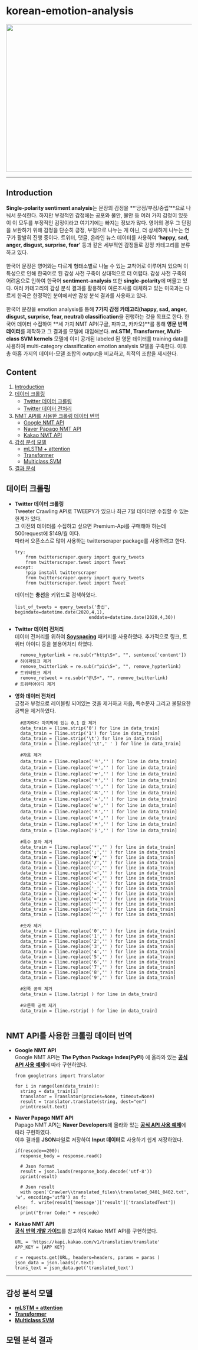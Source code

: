 # korean-emotion-analysis
<div align="center">
  <img src="https://user-images.githubusercontent.com/38775259/81778498-f2ee6c80-952d-11ea-91f3-347ce1ffcadd.jpg" width="600", height="400"></img>
</div>

--------------
## Introduction
**Single-polarity sentiment analysis**는 문장의 감정을 **‘긍정/부정/중립’**으로 나눠서 분석한다. 
하지만 부정적인 감정에는 공포와 불안, 불안 등 여러 가지 감정이 있듯이 이 모두를 부정적인 감정이라고 여기기에는 빠지는 정보가 많다. 
영어의 경우 그 단점을 보완하기 위해 감정을 단순히 긍정, 부정으로 나누는 게 아닌, 더 상세하게 나누는 연구가 활발히 진행 중이다. 
트위터, 댓글, 온라인 뉴스 데이터를 사용하여 **‘happy, sad, anger, disgust, surprise, fear’** 등과 같은 세부적인 감정들로 감정 카테고리를 분류하고 있다.
<br><br>
한국어 문장은 영어와는 다르게 형태소별로 나눌 수 있는 교착어로 이루어져 있으며 이 특성으로 인해 한국어로 된 감성 사전 구축이 상대적으로 더 어렵다.
감성 사전 구축의 어려움으로 인하여 한국어 **sentiment-analysis** 또한 **single-polarity**에 머물고 있다. 
여러 카테고리의 감성 분석 결과를 활용하여 여론조사를 대체하고 있는 미국과는 다르게 한국은 한정적인 분야에서만 감성 분석 결과를 사용하고 있다. 
<br><br>
한국어 문장을 emotion analysis를 통해 **7가지 감정 카테고리(happy, sad, anger, disgust, surprise, fear, neutral) classification**을 진행하는 것을 목표로 한다. 
한국어 데이터 수집하여 **세 가지 NMT API(구글, 파파고, 카카오)**를 통해 **영문 번역 데이터**를 제작하고 그 결과를 모델에 대입해본다. 
**mLSTM, Transformer, Multi-class SVM kernels** 모델에 이미 공개된 labeled 된 영문 데이터를 training data를 사용하여 multi-category classification emotion analysis 모델을 구축한다.
이후 총 아홉 가지의 데이터-모델 조합의 output을 비교하고, 최적의 조합을 제시한다.

## Content
1. [Introduction](#introduction)
2. [데이터 크롤링](#데이터-크롤링)
    * [Twitter 데이터 크롤링](#twitter-데이터-크롤링)
    * [Twitter 데이터 전처리](#twitter-데이터-전처리)
3. [NMT API를 사용한 크롤링 데이터 번역](#nmt-api를-사용한-크롤링-데이터-번역)
    * [Google NMT API](#google-nmt-api)
    * [Naver Papago NMT API](-#aver-papago-nmt-api)
    * [Kakao NMT API](#kakao-nmt-api)
4. [감성 분석 모델](#감성-분석-모델)
    * [mLSTM + attention](#mlstm-+-attention)
    * [Transformer](#transformer)
    * [Multiclass SVM](#multiclass-svm)
5. [결과 분석](#결과-분석)

## 데이터 크롤링
- **Twitter 데이터 크롤링**<br>
    Tweeter Crawling API로 TWEEPY가 있으나 최근 7일 데이터만 수집할 수 있는 한계가 있다.<br>
    그 이전의 데이터를 수집하고 싶으면 Premium-Api를 구매해야 하는데 500request에 $149/월 이다.<br>
    따라서 오픈소스로 많이 사용하는 twitterscraper package를 사용하려고 한다.
    ```
    try:
        from twitterscraper.query import query_tweets
        from twitterscraper.tweet import Tweet
    except:
        !pip install twitterscraper
        from twitterscraper.query import query_tweets
        from twitterscraper.tweet import Tweet
    ```
    데이터는 **총선**을 키워드로 검색하였다.
    ```
    list_of_tweets = query_tweets('총선', begindate=datetime.date(2020,4,1), 
                                enddate=datetime.date(2020,4,30))
    ```
- **Twitter 데이터 전처리**<br>
    데이터 전처리를 위하여 [**Soyspacing**](https://github.com/lovit/soyspacing) 패키지를 사용하였다. 추가적으로 링크, 트위터 아이디 등을 불용어처리 하였다.
    ```
      remove_hypterlink = re.sub(r"http\S+", "", sentence['content'])       # 하이퍼링크 제거
      remove_twitterlink = re.sub(r"pic\S+", "", remove_hypterlink)         # 트위터링크 제거
      remove_retweet = re.sub(r"@\S+", "", remove_twitterlink)              # 트위터아이디 제거
    ```
- **영화 데이터 전처리**<br>
긍정과 부정으로 레이블링 되어있는 것을 제거하고 자음, 특수문자 그리고 불필요한 공백을 제거하였다. 
    ```
      #문자마다 마지막에 있는 0,1 값 제거 
      data_train = [line.strip('0') for line in data_train]
      data_train = [line.strip('1') for line in data_train]
      data_train = [line.strip('\t') for line in data_train]
      data_train = [line.replace('\t',' ' ) for line in data_train]

      #자음 제거
      data_train = [line.replace('ㅋ','' ) for line in data_train]
      data_train = [line.replace('ㅜ','' ) for line in data_train]
      data_train = [line.replace('ㅠ','' ) for line in data_train]
      data_train = [line.replace('ㅎ','' ) for line in data_train]
      data_train = [line.replace('ㄱ','' ) for line in data_train]
      data_train = [line.replace('ㅉ','' ) for line in data_train]
      data_train = [line.replace('ㅅ','' ) for line in data_train]
      data_train = [line.replace('ㅂ','' ) for line in data_train]
      data_train = [line.replace('ㅈ','' ) for line in data_train]
      data_train = [line.replace('ㅊ','' ) for line in data_train]
      data_train = [line.replace('ㅊ','' ) for line in data_train]
      data_train = [line.replace('ㅏ','' ) for line in data_train]

      #특수 문자 제거
      data_train = [line.replace('*','' ) for line in data_train]
      data_train = [line.replace(';','' ) for line in data_train]
      data_train = [line.replace('♥','' ) for line in data_train]
      data_train = [line.replace('/','' ) for line in data_train]
      data_train = [line.replace('♡','' ) for line in data_train]
      data_train = [line.replace('>','' ) for line in data_train]
      data_train = [line.replace('<','' ) for line in data_train]
      data_train = [line.replace('-','' ) for line in data_train]
      data_train = [line.replace('_','' ) for line in data_train]
      data_train = [line.replace('+','' ) for line in data_train]
      data_train = [line.replace('=','' ) for line in data_train]
      data_train = [line.replace('"','' ) for line in data_train]
      data_train = [line.replace('~','' ) for line in data_train]
      data_train = [line.replace('^','' ) for line in data_train]

      #숫자 제거
      data_train = [line.replace('0','' ) for line in data_train]
      data_train = [line.replace('1','' ) for line in data_train]
      data_train = [line.replace('2','' ) for line in data_train]
      data_train = [line.replace('3','' ) for line in data_train]
      data_train = [line.replace('4','' ) for line in data_train]
      data_train = [line.replace('5','' ) for line in data_train]
      data_train = [line.replace('6','' ) for line in data_train]
      data_train = [line.replace('7','' ) for line in data_train]
      data_train = [line.replace('8','' ) for line in data_train]
      data_train = [line.replace('9','' ) for line in data_train]

      #왼쪽 공백 제거
      data_train = [line.lstrip( ) for line in data_train]

      #오른쪽 공백 제거
      data_train = [line.rstrip( ) for line in data_train]
      
    ```
## NMT API를 사용한 크롤링 데이터 번역
- **Google NMT API**<br>
  Google NMT API는 **The Python Package Index(PyPI)** 에 올라와 있는 [**공식 API 사용 예제**](https://pypi.org/project/googletrans/)에 따라 구현하였다.
    ```
    from googletrans import Translator

    for i in range(len(data_train)):
      string = data_train[i]
      translator = Translator(proxies=None, timeout=None)
      result = translator.translate(string, dest="en")
      print(result.text)
    ```
- **Naver Papago NMT API**<br>
  Papago NMT API는 **Naver Developers**에 올라와 있는 [**공식 API 사용 예제**](https://developers.naver.com/docs/nmt/reference)에 따라 구현하였다.<br>
  이후 결과를 **JSON**파일로 저장하여 **Input 데이터**로 사용하기 쉽게 저장하였다.
  ```
  if(rescode==200):
    response_body = response.read()
    
    # Json format
    result = json.loads(response_body.decode('utf-8'))
    pprint(result)

    # Json result  
    with open('Crawler\\translated_files\\translated_0401_0402.txt', 'w', encoding='utf8') as f:
        f. write(result['message']['result']['translatedText'])
  else:
    print("Error Code:" + rescode)
  ```
- **Kakao NMT API**<br>
  [**공식 번역 개발 가이드**](https://developers.kakao.com/docs/latest/ko/translate/dev-guide)를 참고하여 Kakao NMT API를 구현하였다. <br>
  ```
  URL = 'https://kapi.kakao.com/v1/translation/translate'
  APP_KEY = {APP KEY}

  r = requests.get(URL, headers=headers, params = paras )
  json_data = json.loads(r.text)
  trans_text = json_data.get('translated_text')
   ```
-------------
## 감성 분석 모델
- [**mLSTM + attention**](Model/mlstm_attention/mlstm_attention.md)
- [**Transformer**](Model/transformer/transformer.md)
- [**Multiclass SVM**](Model/msvm_kernel/msvm_kernel.md)

## 모델 분석 결과

